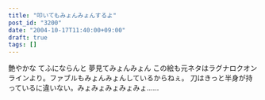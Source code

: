 ```yaml
---
title: "叩いてもみょんみょんするよ"
post_id: "3200"
date: "2004-10-17T11:40:00+09:00"
draft: true
tags: []
---
```



艶やかな てふにならんと 夢見てみょんみょん この絵も元ネタはラグナロクオンラインより。ファブルもみょんみょんしているからねぇ。 刀はきっと半身が持っているに違いない。みょみょみょみょみょ……
